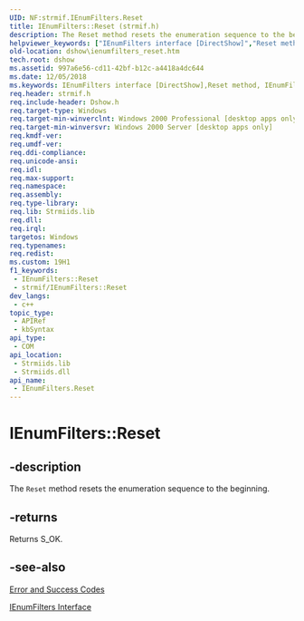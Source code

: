 ```yaml
---
UID: NF:strmif.IEnumFilters.Reset
title: IEnumFilters::Reset (strmif.h)
description: The Reset method resets the enumeration sequence to the beginning.
helpviewer_keywords: ["IEnumFilters interface [DirectShow]","Reset method","IEnumFilters.Reset","IEnumFilters::Reset","IEnumFiltersReset","Reset","Reset method [DirectShow]","Reset method [DirectShow]","IEnumFilters interface","dshow.ienumfilters_reset","strmif/IEnumFilters::Reset"]
old-location: dshow\ienumfilters_reset.htm
tech.root: dshow
ms.assetid: 997a6e56-cd11-42bf-b12c-a4418a4dc644
ms.date: 12/05/2018
ms.keywords: IEnumFilters interface [DirectShow],Reset method, IEnumFilters.Reset, IEnumFilters::Reset, IEnumFiltersReset, Reset, Reset method [DirectShow], Reset method [DirectShow],IEnumFilters interface, dshow.ienumfilters_reset, strmif/IEnumFilters::Reset
req.header: strmif.h
req.include-header: Dshow.h
req.target-type: Windows
req.target-min-winverclnt: Windows 2000 Professional [desktop apps only]
req.target-min-winversvr: Windows 2000 Server [desktop apps only]
req.kmdf-ver: 
req.umdf-ver: 
req.ddi-compliance: 
req.unicode-ansi: 
req.idl: 
req.max-support: 
req.namespace: 
req.assembly: 
req.type-library: 
req.lib: Strmiids.lib
req.dll: 
req.irql: 
targetos: Windows
req.typenames: 
req.redist: 
ms.custom: 19H1
f1_keywords:
 - IEnumFilters::Reset
 - strmif/IEnumFilters::Reset
dev_langs:
 - c++
topic_type:
 - APIRef
 - kbSyntax
api_type:
 - COM
api_location:
 - Strmiids.lib
 - Strmiids.dll
api_name:
 - IEnumFilters.Reset
---
```


# IEnumFilters::Reset


## -description

The <code>Reset</code> method resets the enumeration sequence to the beginning.



## -returns

Returns S_OK.

## -see-also

<a href="/windows/desktop/DirectShow/error-and-success-codes">Error and Success Codes</a>



<a href="/windows/desktop/api/strmif/nn-strmif-ienumfilters">IEnumFilters Interface</a>
